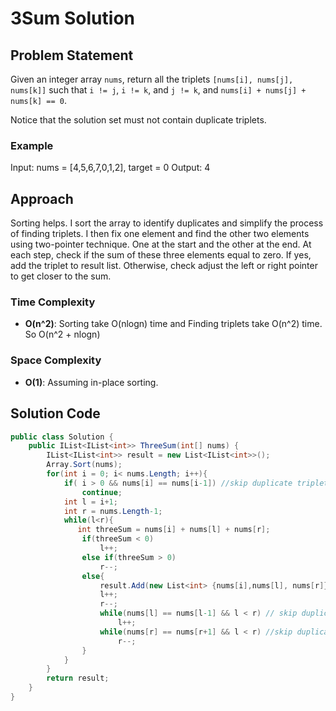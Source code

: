 # 3Sum Solution

## Problem Statement
Given an integer array `nums`, return all the triplets `[nums[i], nums[j], nums[k]]` such that `i != j`, `i != k`, and `j != k`, and `nums[i] + nums[j] + nums[k] == 0`.

Notice that the solution set must not contain duplicate triplets.


### Example
Input: nums = [4,5,6,7,0,1,2], target = 0
Output: 4

## Approach
Sorting helps. I sort the array to identify duplicates and simplify the process of finding triplets. I then fix one element and find the other two elements using two-pointer technique. One at the start and the other at the end. At each step, check if the sum of these three elements equal to zero. If yes, add the triplet to result list. Otherwise, check adjust the left or right pointer to get closer to the sum.

### Time Complexity
- **O(n^2)**: Sorting take O(nlogn) time and Finding triplets take O(n^2) time. So O(n^2 + nlogn)
### Space Complexity
- **O(1)**: Assuming in-place sorting.

## Solution Code
```C#
public class Solution {
    public IList<IList<int>> ThreeSum(int[] nums) {
        IList<IList<int>> result = new List<IList<int>>();
        Array.Sort(nums);
        for(int i = 0; i< nums.Length; i++){
            if( i > 0 && nums[i] == nums[i-1]) //skip duplicate triplet that start with same num
                continue;   
            int l = i+1;
            int r = nums.Length-1;
            while(l<r){
               int threeSum = nums[i] + nums[l] + nums[r];
                if(threeSum < 0)
                    l++;
                else if(threeSum > 0)
                    r--;
                else{
                    result.Add(new List<int> {nums[i],nums[l], nums[r]});
                    l++;
                    r--;
                    while(nums[l] == nums[l-1] && l < r) // skip duplicates because we don't need a duplicate triplet in result
                        l++;
                    while(nums[r] == nums[r+1] && l < r) //skip duplicates
                        r--;
                }
            }
        }
        return result;
    }
}